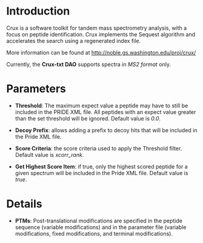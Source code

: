 # Introduction #

Crux is a software toolkit for tandem mass spectrometry analysis, with a focus on peptide identification. Crux implements the Sequest algorithm and accelerates the search using a regenerated index file.

More information can be found at http://noble.gs.washington.edu/proj/crux/

Currently, the **Crux-txt DAO** supports spectra in _MS2 format_ only.

# Parameters #

  * **Threshold**: The maximum expect value a peptide may have to still be included in the PRIDE XML file. All peptides with an expect value greater than the set threshold will be ignored. Default value is _0.0_.

  * **Decoy Prefix**: allows adding a prefix to decoy hits that will be included in the Pride XML file.

  * **Score Criteria**: the score criteria used to apply the Threshold filter. Default value is _xcorr\_rank_.

  * **Get Highest Score Item**: if true, only the highest scored peptide for a given spectrum will be included in the Pride XML file. Default value is _true_.

# Details #

  * **PTMs**: Post-translational modifications are specified in the peptide sequence (variable modifications) and in the parameter file (variable modifications, fixed modifications, and terminal modifications).
